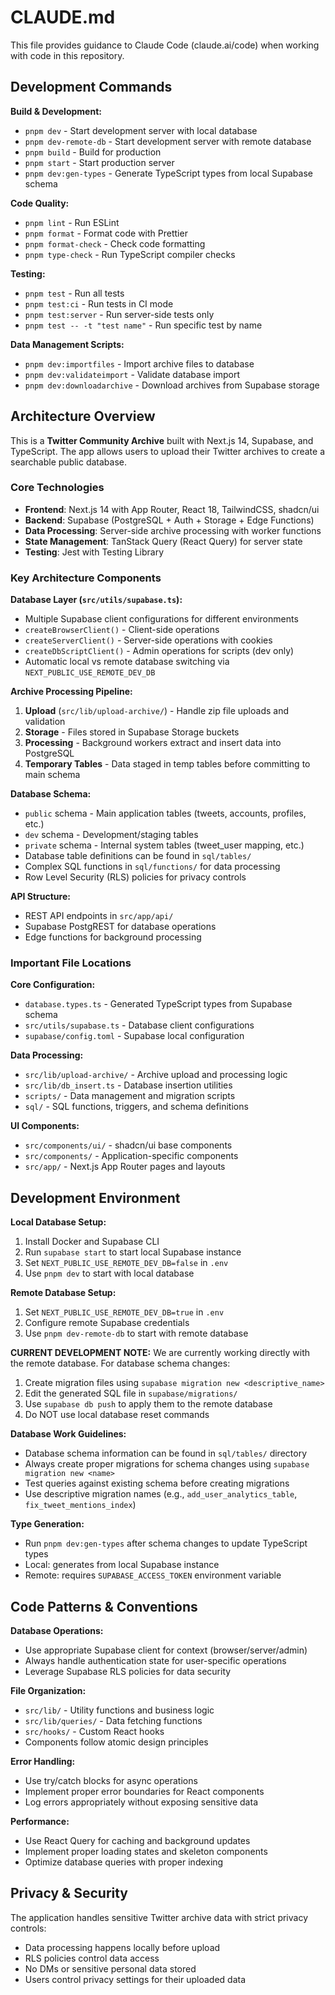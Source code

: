 # CLAUDE.md

This file provides guidance to Claude Code (claude.ai/code) when working with code in this repository.

## Development Commands

**Build & Development:**
- `pnpm dev` - Start development server with local database
- `pnpm dev-remote-db` - Start development server with remote database
- `pnpm build` - Build for production
- `pnpm start` - Start production server
- `pnpm dev:gen-types` - Generate TypeScript types from local Supabase schema

**Code Quality:**
- `pnpm lint` - Run ESLint
- `pnpm format` - Format code with Prettier
- `pnpm format-check` - Check code formatting
- `pnpm type-check` - Run TypeScript compiler checks

**Testing:**
- `pnpm test` - Run all tests
- `pnpm test:ci` - Run tests in CI mode
- `pnpm test:server` - Run server-side tests only
- `pnpm test -- -t "test name"` - Run specific test by name

**Data Management Scripts:**
- `pnpm dev:importfiles` - Import archive files to database
- `pnpm dev:validateimport` - Validate database import
- `pnpm dev:downloadarchive` - Download archives from Supabase storage

## Architecture Overview

This is a **Twitter Community Archive** built with Next.js 14, Supabase, and TypeScript. The app allows users to upload their Twitter archives to create a searchable public database.

### Core Technologies
- **Frontend**: Next.js 14 with App Router, React 18, TailwindCSS, shadcn/ui
- **Backend**: Supabase (PostgreSQL + Auth + Storage + Edge Functions)
- **Data Processing**: Server-side archive processing with worker functions
- **State Management**: TanStack Query (React Query) for server state
- **Testing**: Jest with Testing Library

### Key Architecture Components

**Database Layer (`src/utils/supabase.ts`):**
- Multiple Supabase client configurations for different environments
- `createBrowserClient()` - Client-side operations
- `createServerClient()` - Server-side operations with cookies
- `createDbScriptClient()` - Admin operations for scripts (dev only)
- Automatic local vs remote database switching via `NEXT_PUBLIC_USE_REMOTE_DEV_DB`

**Archive Processing Pipeline:**
1. **Upload** (`src/lib/upload-archive/`) - Handle zip file uploads and validation
2. **Storage** - Files stored in Supabase Storage buckets
3. **Processing** - Background workers extract and insert data into PostgreSQL
4. **Temporary Tables** - Data staged in temp tables before committing to main schema

**Database Schema:**
- `public` schema - Main application tables (tweets, accounts, profiles, etc.)
- `dev` schema - Development/staging tables
- `private` schema - Internal system tables (tweet_user mapping, etc.)
- Database table definitions can be found in `sql/tables/`
- Complex SQL functions in `sql/functions/` for data processing
- Row Level Security (RLS) policies for privacy controls

**API Structure:**
- REST API endpoints in `src/app/api/`
- Supabase PostgREST for database operations
- Edge functions for background processing

### Important File Locations

**Core Configuration:**
- `database.types.ts` - Generated TypeScript types from Supabase schema
- `src/utils/supabase.ts` - Database client configurations
- `supabase/config.toml` - Supabase local configuration

**Data Processing:**
- `src/lib/upload-archive/` - Archive upload and processing logic
- `src/lib/db_insert.ts` - Database insertion utilities
- `scripts/` - Data management and migration scripts
- `sql/` - SQL functions, triggers, and schema definitions

**UI Components:**
- `src/components/ui/` - shadcn/ui base components
- `src/components/` - Application-specific components
- `src/app/` - Next.js App Router pages and layouts

## Development Environment

**Local Database Setup:**
1. Install Docker and Supabase CLI
2. Run `supabase start` to start local Supabase instance
3. Set `NEXT_PUBLIC_USE_REMOTE_DEV_DB=false` in `.env`
4. Use `pnpm dev` to start with local database

**Remote Database Setup:**
1. Set `NEXT_PUBLIC_USE_REMOTE_DEV_DB=true` in `.env`
2. Configure remote Supabase credentials
3. Use `pnpm dev-remote-db` to start with remote database

**CURRENT DEVELOPMENT NOTE:**
We are currently working directly with the remote database. For database schema changes:
1. Create migration files using `supabase migration new <descriptive_name>`
2. Edit the generated SQL file in `supabase/migrations/`
3. Use `supabase db push` to apply them to the remote database
4. Do NOT use local database reset commands

**Database Work Guidelines:**
- Database schema information can be found in `sql/tables/` directory
- Always create proper migrations for schema changes using `supabase migration new <name>`
- Test queries against existing schema before creating migrations
- Use descriptive migration names (e.g., `add_user_analytics_table`, `fix_tweet_mentions_index`)

**Type Generation:**
- Run `pnpm dev:gen-types` after schema changes to update TypeScript types
- Local: generates from local Supabase instance
- Remote: requires `SUPABASE_ACCESS_TOKEN` environment variable

## Code Patterns & Conventions

**Database Operations:**
- Use appropriate Supabase client for context (browser/server/admin)
- Always handle authentication state for user-specific operations
- Leverage Supabase RLS policies for data security

**File Organization:**
- `src/lib/` - Utility functions and business logic
- `src/lib/queries/` - Data fetching functions
- `src/hooks/` - Custom React hooks
- Components follow atomic design principles

**Error Handling:**
- Use try/catch blocks for async operations
- Implement proper error boundaries for React components
- Log errors appropriately without exposing sensitive data

**Performance:**
- Use React Query for caching and background updates
- Implement proper loading states and skeleton components
- Optimize database queries with proper indexing

## Privacy & Security

The application handles sensitive Twitter archive data with strict privacy controls:
- Data processing happens locally before upload
- RLS policies control data access
- No DMs or sensitive personal data stored
- Users control privacy settings for their uploaded data